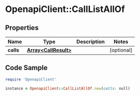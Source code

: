 # OpenapiClient::CallListAllOf

## Properties

Name | Type | Description | Notes
------------ | ------------- | ------------- | -------------
**calls** | [**Array&lt;CallResult&gt;**](CallResult.md) |  | [optional] 

## Code Sample

```ruby
require 'OpenapiClient'

instance = OpenapiClient::CallListAllOf.new(calls: null)
```


